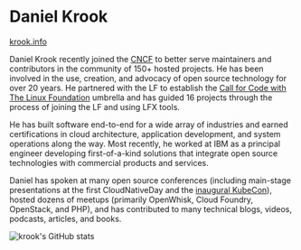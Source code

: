 # Daniel Krook

[krook.info](https://krook.info/)

Daniel Krook recently joined the [CNCF](https://www.cncf.io/) to better serve maintainers and contributors in the community of 150+ hosted projects. He has been involved in the use, creation, and advocacy of open source technology for over 20 years. He partnered with the LF to establish the [Call for Code with The Linux Foundation](https://github.com/Call-for-Code) umbrella and has guided 16 projects through the process of joining the LF and using LFX tools.

He has built software end-to-end for a wide array of industries and earned certifications in cloud architecture, application development, and system operations along the way. Most recently, he worked at IBM as a principal engineer developing first-of-a-kind solutions that integrate open source technologies with commercial products and services.

Daniel has spoken at many open source conferences (including main-stage presentations at the first CloudNativeDay and the [inaugural KubeCon](https://www.youtube.com/watch?v=C3PPmlUkarY)), hosted dozens of meetups (primarily OpenWhisk, Cloud Foundry, OpenStack, and PHP), and has contributed to many technical blogs, videos, podcasts, articles, and books.

![krook's GitHub stats](https://github-readme-stats.vercel.app/api?username=krook)
